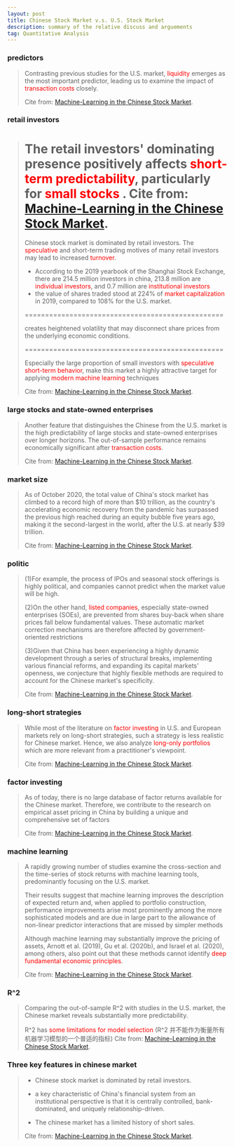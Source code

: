```yaml
---
layout: post 
title: Chinese Stock Market v.s. U.S. Stock Market 
description: summary of the relative discuss and arguements  
tag: Quantitative Analysis
---
```


### predictors 
>Contrasting previous studies for the U.S. market, <font color=red>liquidity</font> emerges as the
>most important predictor, leading us to examine the impact of <font color=red>transaction costs</font> closely.
>
>Cite from: [Machine-Learning in the Chinese Stock Market](https://doi.org/10.1016/j.jfineco.2021.08.017).

### retail investors
>The retail investors' dominating presence positively affects <font color=red>short-term predictability</font>, 
>particularly for <font color=red> small stocks </font>. 
>Cite from: [Machine-Learning in the Chinese Stock Market](https://doi.org/10.1016/j.jfineco.2021.08.017).
> ===========================
>
> Chinese stock market is dominated by retail investors. The <font color=red>speculative</font> 
> and short-term trading motives of many retail investors may lead to 
>increased <font color=red>turnover</font>. 
> * According to the 2019 yearbook of the Shanghai Stock Exchange, there are 214.5 million
    investors in china, 213.8 million are <font color=red>individual investors</font>, and 0.7 million are 
    <font color=red>institutional investors</font> 
> * the value of shares traded stood at 224% of <font color=red>market capitalization</font>
  in 2019, compared to 108% for the U.S. market.
>
>=================================================
>
> creates heightened volatility that may disconnect share prices from    
> the underlying economic conditions.
>
>=================================================
>
> Especially the large proportion of small investors with <font color=red>speculative short-term behavior</font>, 
> make this market a highly attractive target for applying <font color=red>modern machine learning</font> techniques
>
> Cite from: [Machine-Learning in the Chinese Stock Market](https://doi.org/10.1016/j.jfineco.2021.08.017).

### large stocks and state-owned enterprises
>Another feature that distinguishes the Chinese from the U.S. market is the high 
>predictability of large stocks and state-owned enterprises over longer horizons. 
>The out-of-sample performance remains economically significant 
>after <font color=red> transaction costs</font>.
>
>Cite from: [Machine-Learning in the Chinese Stock Market](https://doi.org/10.1016/j.jfineco.2021.08.017).


### market size
>As of October 2020, the total value of China's stock market has climbed to 
>a record high of more than $10 trillion, as the country's accelerating economic 
>recovery from the pandemic has surpassed the previous high reached during an 
>equity bubble five years ago, making it the second-largest in the 
>world, after the U.S. at nearly $39 trillion.
>
>Cite from: [Machine-Learning in the Chinese Stock Market](https://doi.org/10.1016/j.jfineco.2021.08.017).


### politic 
>(1)For example, the process of IPOs and seasonal stock offerings is highly political, 
>and companies cannot predict when the market value will be high.
>
>(2)On the other hand, <font color=red>listed companies</font>, especially state-owned enterprises (SOEs), 
>are prevented from shares buy-back when share prices fall below fundamental values.
These automatic market correction mechanisms are therefore affected by government-oriented restrictions
>
>(3)Given that China has been experiencing a highly dynamic development through a series of structural breaks, implementing various 
financial reforms, and expanding its capital markets' openness, we conjecture that highly 
fiexible methods are required to account for the Chinese market's specificity.
>
>Cite from: [Machine-Learning in the Chinese Stock Market](https://doi.org/10.1016/j.jfineco.2021.08.017).

### long-short strategies
> While most of the literature on <font color=red>factor investing</font> in
> U.S. and European markets rely on long-short strategies, such a strategy is 
> less realistic for Chinese market. Hence, we also analyze <font color=red> long-only portfolios</font>
> which are more relevant from a practitioner's viewpoint.
>
> Cite from: [Machine-Learning in the Chinese Stock Market](https://doi.org/10.1016/j.jfineco.2021.08.017).

### factor investing
> As of today, there is no large database of factor returns available for the Chinese market.
> Therefore, we contribute to the research on empirical asset pricing in 
China by building a unique and comprehensive set of factors
>
>Cite from: [Machine-Learning in the Chinese Stock Market](https://doi.org/10.1016/j.jfineco.2021.08.017).

### machine learning
>A rapidly growing number of studies examine the cross-section and the 
>time-series of stock returns with machine learning tools, predominantly 
>focusing on the U.S. market.
>
>Their results suggest that machine learning improves the description of expected return and, 
>when applied to portfolio construction, performance improvements arise most prominently among 
>the more sophisticated models and are due in large part to the allowance of non-linear predictor 
>interactions that are missed by simpler methods
>
>Although machine learning may substantially improve the pricing of assets, Arnott et al. (2019), 
>Gu et al. (2020b), and Israel et al. (2020), among others, 
>also point out that these methods cannot identify <font color=red>deep fundamental economic principles</font>.
>
>Cite from: [Machine-Learning in the Chinese Stock Market](https://doi.org/10.1016/j.jfineco.2021.08.017).


### R^2
> Comparing the out-of-sample R^2 with studies in the U.S. market, the Chinese 
> market reveals substantially more predictability. 
>
> R^2 has <font color=red>some limitations for model selection</font>
> (R^2 并不能作为衡量所有机器学习模型的一个普适的指标)
>Cite from: [Machine-Learning in the Chinese Stock Market](https://doi.org/10.1016/j.jfineco.2021.08.017).


### Three key features in chinese market
> * Chinese stock market is dominated by retail investors.
> 
> * a key characteristic of China's financial system from an institutional 
  perspective is that it is centrally controlled, bank-dominated, and uniquely 
  relationship-driven. 
>
> * The chinese market has a limited history of short sales.
>
>Cite from: [Machine-Learning in the Chinese Stock Market](https://doi.org/10.1016/j.jfineco.2021.08.017).

